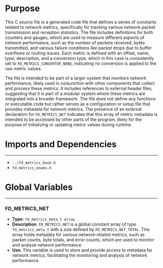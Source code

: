 # Purpose
This C source file is a generated code file that defines a series of constants related to network metrics, specifically for tracking various network packet transmission and reception statistics. The file includes definitions for both counters and gauges, which are used to measure different aspects of network performance, such as the number of packets received, bytes transmitted, and various failure conditions like packet drops due to buffer overflows or routing issues. Each metric is defined with an offset, name, type, description, and a conversion type, which in this case is consistently set to `FD_METRICS_CONVERTER_NONE`, indicating no conversion is applied to the raw metric values.

The file is intended to be part of a larger system that monitors network performance, likely used in conjunction with other components that collect and process these metrics. It includes references to external header files, suggesting that it is part of a modular system where these metrics are integrated into a broader framework. The file does not define any functions or executable code but rather serves as a configuration or setup file that provides metadata for network metrics. The presence of an external declaration for `FD_METRICS_NET` indicates that this array of metric metadata is intended to be accessed by other parts of the program, likely for the purpose of initializing or updating metric values during runtime.
# Imports and Dependencies

---
- `../fd_metrics_base.h`
- `fd_metrics_enums.h`


# Global Variables

---
### FD\_METRICS\_NET
- **Type**: `fd_metrics_meta_t array`
- **Description**: `FD_METRICS_NET` is a global constant array of type `fd_metrics_meta_t` with a size defined by `FD_METRICS_NET_TOTAL`. This array holds metadata for various network-related metrics, such as packet counts, byte totals, and error counts, which are used to monitor and analyze network performance.
- **Use**: This variable is used to store and provide access to metadata for network metrics, facilitating the monitoring and analysis of network performance.



